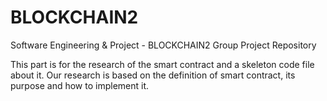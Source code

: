 # BLOCKCHAIN2
Software Engineering &amp; Project - BLOCKCHAIN2 Group Project Repository

This part is for the research of the smart contract and a skeleton code file about it. Our research is based on the definition of smart contract, its purpose and how to implement it.

